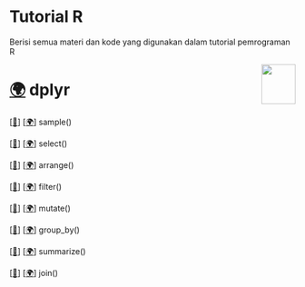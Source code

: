 # Tutorial R

Berisi semua materi dan kode yang digunakan dalam tutorial pemrograman R


<div>
  <img src="https://i0.wp.com/drkeithmcnulty.com/wp-content/uploads/2020/04/dplyr-2.png?fit=680%2C789&ssl=1" data-canonical-src="https://i0.wp.com/drkeithmcnulty.com/wp-content/uploads/2020/04/dplyr-2.png?fit=680%2C789&ssl=1" width="60" height="70" align="right"/>
</div>

# [🌍](https://www.belajarstatistik.com/blog/2020/12/17/dplyr-manipulasi-data/) dplyr

[[🔎](dplyr/sample().R)]
[[🌍](https://www.belajarstatistics.com/blog/2019/11/30/cara-r-uji-binomial/)]
sample()

[[🔎](#)]
[[🌍](#)]
select()

[[🔎](#)]
[[🌍](#)]
arrange()

[[🔎](#)]
[[🌍](#)]
filter()

[[🔎](#)]
[[🌍](#)]
mutate()

[[🔎](#)]
[[🌍](#)]
group_by()

[[🔎](#)]
[[🌍](#)]
summarize()

[[🔎](#)]
[[🌍](#)]
join()